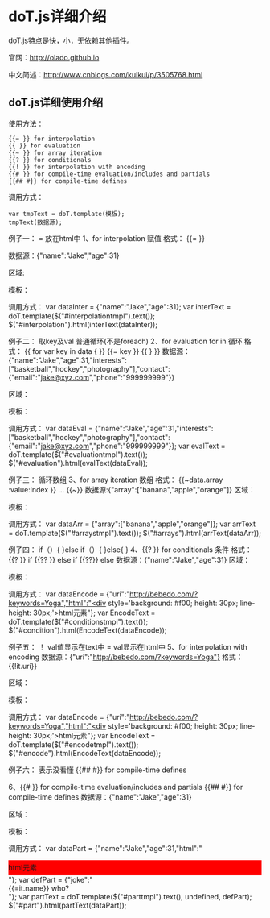 

# doT.js详细介绍

doT.js特点是快，小，无依赖其他插件。

官网：http://olado.github.io

中文简述：http://www.cnblogs.com/kuikui/p/3505768.html


## doT.js详细使用介绍

使用方法：
```
{{= }} for interpolation
{{ }} for evaluation
{{~ }} for array iteration
{{? }} for conditionals
{{! }} for interpolation with encoding
{{# }} for compile-time evaluation/includes and partials
{{## #}} for compile-time defines
```

调用方式：
```
var tmpText = doT.template(模板);
tmpText(数据源);
```

例子一：
= 放在html中
1、for interpolation 赋值
格式：
{{= }}
 
数据源：{"name":"Jake","age":31}

区域:<div id="interpolation"></div>
 
模板：
<script id="interpolationtmpl" type="text/x-dot-template">
<div>Hi {{=it.name}}!</div>
<div>{{=it.age || ''}}</div>
</script>

调用方式：
var dataInter = {"name":"Jake","age":31};
var interText = doT.template($("#interpolationtmpl").text());
$("#interpolation").html(interText(dataInter));


例子二：
取key及val           普通循环(不是foreach)
2、for evaluation for in 循环
格式：
{{ for var key in data { }} 
{{= key }} 
{{ } }}
数据源：{"name":"Jake","age":31,"interests": ["basketball","hockey","photography"],"contact":{"email":"jake@xyz.com","phone":"999999999"}}

区域：<div id="evaluation"></div>
模板：
<script id="evaluationtmpl" type="text/x-dot-template">
{{ for(var prop in it) { }}
<div>KEY:{{= prop }}---VALUE:{{= it[prop] }}</div>
{{ } }}
</script>
调用方式：
var dataEval = {"name":"Jake","age":31,"interests":["basketball","hockey","photography"],"contact":{"email":"jake@xyz.com","phone":"999999999"}};
var evalText = doT.template($("#evaluationtmpl").text());
$("#evaluation").html(evalText(dataEval));



例子三：
循环数组
3、for array iteration 数组
格式：
{{~data.array :value:index }}
...
{{~}}
数据源:{"array":["banana","apple","orange"]}
区域：<div id="arrays"></div>

模板：
<script id="arraystmpl" type="text/x-dot-template">
{{~it.array:value:index}}
<div>{{= index+1 }}{{= value }}!</div>
{{~}}
</script>

调用方式：
var dataArr = {"array":["banana","apple","orange"]};
var arrText = doT.template($("#arraystmpl").text());
$("#arrays").html(arrText(dataArr));



例子四：
if（）{
}else if（）{
}else{
}
4、{{? }} for conditionals 条件
格式：
{{? }} if
{{?? }} else if
{{??}} else
数据源：{"name":"Jake","age":31}
区域：<div id="condition"></div>
模板：
<script id="conditionstmpl" type="text/x-dot-template">
{{? !it.name }}
<div>Oh, I love your name, {{=it.name}}!</div>
{{?? !it.age === 0}}
<div>Guess nobody named you yet!</div>
{{??}}
You are {{=it.age}} and still dont have a name?
{{?}}
</script>
调用方式：
var dataEncode = {"uri":"http://bebedo.com/?keywords=Yoga","html":"<div style='background: #f00; height: 30px; line-height: 30px;'>html元素</div>"};
var EncodeText = doT.template($("#conditionstmpl").text());
$("#condition").html(EncodeText(dataEncode));



例子五：
！ val值显示在text中               = val显示在html中
5、for interpolation with encoding
数据源：{"uri":"http://bebedo.com/?keywords=Yoga"}
格式：
 {{!it.uri}}

区域：<div id="encode"></div>

模板：
<script id="encodetmpl" type="text/x-dot-template">
Visit {{!it.uri}} {{!it.html}}
</script>
调用方式：
var dataEncode = {"uri":"http://bebedo.com/?keywords=Yoga","html":"<div style='background: #f00; height: 30px; line-height: 30px;'>html元素</div>"};
var EncodeText = doT.template($("#encodetmpl").text());
$("#encode").html(EncodeText(dataEncode));




例子六：
表示没看懂
{{## #}} for compile-time defines

6、{{# }} for compile-time evaluation/includes and partials
{{## #}} for compile-time defines
数据源：{"name":"Jake","age":31}

区域：<div id="part"></div>
模板：
<script id="parttmpl" type="text/x-dot-template">
{{##def.snippet:
<div>{{=it.name}}</div>{{#def.joke}}
#}}
{{#def.snippet}}
{{=it.html}}
</script>

调用方式：
var dataPart = {"name":"Jake","age":31,"html":"<div style='background: #f00; height: 30px; line-height: 30px;'>html元素</div>"};
var defPart = {"joke":"<div>{{=it.name}} who?</div>"};
var partText = doT.template($("#parttmpl").text(), undefined, defPart);
$("#part").html(partText(dataPart));
